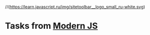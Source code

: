 //(https://learn.javascript.ru/img/sitetoolbar__logo_small_ru-white.svg)
# Tasks from [Modern JS](https://learn.javascript.ru/)
